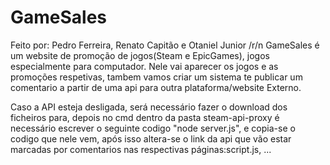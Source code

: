 # GameSales
Feito por: Pedro Ferreira, Renato Capitão e Otaniel Junior
/r/n
GameSales é um website de promoção de jogos(Steam e EpicGames), jogos especialmente para computador.
Nele vai aparecer os jogos e as promoções respetivas, tambem vamos criar um sistema te publicar um comentario a partir de uma api para outra plataforma/website Externo.

Caso a API esteja desligada, será necessário fazer o download dos ficheiros para, depois no cmd dentro da pasta steam-api-proxy é necessário escrever o seguinte codigo "node server.js", e copia-se o codigo que nele vem, após isso altera-se o link da api que vão estar marcadas por comentarios nas respectivas páginas:script.js, ...
